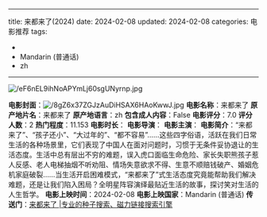 
---
title: 来都来了(2024)
date: 2024-02-08
updated: 2024-02-08
categories: 电影推荐
tags:

- 
- Mandarin (普通话)
- zh
---

<img src="https://image.tmdb.org/t/p/original/eF6nEL9ihNoAPYmLj60sgUNyrnp.jpg" alt="/eF6nEL9ihNoAPYmLj60sgUNyrnp.jpg" title="/eF6nEL9ihNoAPYmLj60sgUNyrnp.jpg">

**电影封面**：<img src="https://image.tmdb.org/t/p/w200/8gZ6x37ZGJzAuDiHSAX6HAoKwwJ.jpg" alt="/8gZ6x37ZGJzAuDiHSAX6HAoKwwJ.jpg" title="/8gZ6x37ZGJzAuDiHSAX6HAoKwwJ.jpg">
**电影名称**：来都来了
**原产地片名**：来都来了
**原产地语言**：zh
**包含成人内容**：False
**电影评分**：7.0
**评分人数**：2
**热门程度**：11.153
**电影时长**：
**电影导演**：
**电影主演**：
**电影简介**：“来都来了”、“孩子还小”、“大过年的”、“都不容易”……这些四字俗语，活跃在我们日常生活的各种场景里，它们表现了中国人在面对问题时，习惯于无条件妥协退让的生活态度。生活中总有层出不穷的难题，误入虎口面临生命危险、家长失职熊孩子惹人反感、老人电梯抽烟不听劝阻、情场失意欲求不得、生意不顺赔钱破产、婚姻危机家庭破裂……当生活开启困难模式，“来都来了”式生活态度究竟能帮助我们解决难题，还是让我们陷入困局？全明星阵容演绎最贴近生活的故事，探讨笑对生活的人生哲学。
**电影上映时间**：2024-02-08
**电影上映国家**：Mandarin (普通话)
**传送门**：[来都来了 |专业的种子搜索、磁力链接搜索引擎](https://movie.amd794.com:2083/?search=%E6%9D%A5%E9%83%BD%E6%9D%A5%E4%BA%86&ordering=&mode=match_phrase&page_size=10&page=1)

